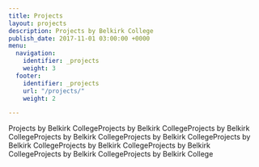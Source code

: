 ```yaml
---
title: Projects
layout: projects
description: Projects by Belkirk College
publish_date: 2017-11-01 03:00:00 +0000
menu:
  navigation:
    identifier: _projects
    weight: 3
  footer:
    identifier: _projects
    url: "/projects/"
    weight: 2

---
```

Projects by Belkirk CollegeProjects by Belkirk CollegeProjects by Belkirk CollegeProjects by Belkirk CollegeProjects by Belkirk CollegeProjects by Belkirk CollegeProjects by Belkirk CollegeProjects by Belkirk CollegeProjects by Belkirk CollegeProjects by Belkirk College